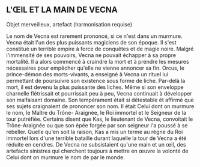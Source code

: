 ## L'ŒIL ET LA MAIN DE VECNA

Objet merveilleux, artefact (harmonisation requise)

Le nom de Vecna est rarement prononcé, si ce n'est dans
un murmure. Vecna était l'un des plus puissants magiciens
de son époque. Il s'est constitué un terrible empire à force
de conquêtes et de magie noire. Malgré l'immensité de ses
pouvoirs, Vecna ne pouvait échapper à sa propre mortalité. Il
a alors commencé à craindre la mort et à prendre les mesures
nécessaires pour empêcher qu'elle ne vienne annoncer sa fin.
Orcus, le prince-démon des morts-vivants, a enseigné à
Vecna un rituel lui permettant de poursuivre son existence sous
forme de liche. Par-delà la mort, il est devenu la plus puissante
des liches. Même si son enveloppe charnelle flétrissait et
pourrissait peu à peu, Vecna continuait à développer son
malfaisant domaine. Son tempérament était si détestable ét
affirmé que ses sujets craignaient de prononcer son nom.
Il était Celui dont on murmure le nom, le Maître du Trône-
Araignée, le Roi immortel et le Seigneur de la tour putréfiée.
Certains disent que Kas, le lieutenant de Vecna, convoitait
le Trône-Araignée ou que son épée forgée par son seigneur
l'a poussé à se rebeller. Quelle qu'en soit la raison, Kas a
mis un terme au règne du Roi immortel lors d'une terrible
bataille durant laquelle la tour de Vecna a été réduite en
cendres. De Vecna ne subsistaient qu'une main et un œil, des
artefacts sinistres qui cherchent toujours à mettre en œuvre
la volonté de Celui dont on murmure le nom de par le monde.